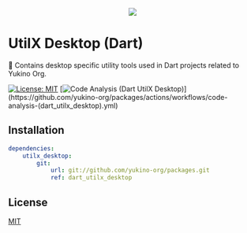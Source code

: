 <p align="center">
    <img src="https://github.com/yukino-org/media/blob/main/images/subbanners/gh-packages-banner.png?raw=true">
</p>

# UtilX Desktop (Dart)

🔧 Contains desktop specific utility tools used in Dart projects related to Yukino Org.

[![License: MIT](https://img.shields.io/badge/License-MIT-yellow.svg)](https://opensource.org/licenses/MIT)
[![Code Analysis (Dart UtilX Desktop)](https://github.com/yukino-org/packages/actions/workflows/code-analysis-(dart_utilx_desktop).yml/badge.svg)](https://github.com/yukino-org/packages/actions/workflows/code-analysis-(dart_utilx_desktop).yml)

## Installation

```yaml
dependencies:
    utilx_desktop:
        git:
            url: git://github.com/yukino-org/packages.git
            ref: dart_utilx_desktop
```

## License

[MIT](./LICENSE)
